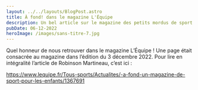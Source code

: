 ```yaml
---
layout: ../../layouts/BlogPost.astro
title: À fond! dans le magazine L'Équipe
description: Un bel article sur le magazine des petits mordus de sport
pubDate: 06-12-2022
heroImage: /images/sans-titre-7.jpg
---
```

Quel honneur de nous retrouver dans le magazine L’Équipe ! Une page était consacrée au magazine dans l’édition du 3 décembre 2022. Pour lire en intégralité l’article de Robinson Martineau, c’est ici : 

<https://www.lequipe.fr/Tous-sports/Actualites/-a-fond-un-magazine-de-sport-pour-les-enfants/1367691>